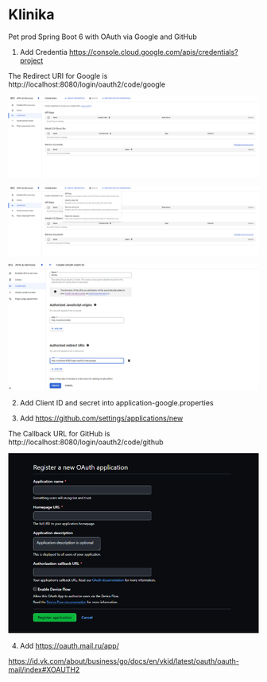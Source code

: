 # Klinika
Pet prod Spring Boot 6 with OAuth via Google and GitHub

1. Add Credentia 
https://console.cloud.google.com/apis/credentials?project

The Redirect URI for Google is http://localhost:8080/login/oauth2/code/google

![alt text](src/main/resources/images/image.png)

![alt text](src/main/resources/images/image-1.png)

![alt text](src/main/resources/images/image-2.png)

2. Add Client ID and secret into application-google.properties

3. Add https://github.com/settings/applications/new

The Callback URL for GitHub is http://localhost:8080/login/oauth2/code/github

![alt text](src/main/resources/images/image-3.png)

4. Add https://oauth.mail.ru/app/

https://id.vk.com/about/business/go/docs/en/vkid/latest/oauth/oauth-mail/index#XOAUTH2